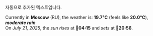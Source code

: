 
자동으로 추가된 텍스트입니다.

<!--START_SECTION:weather:moscow-->
Currently in **Moscow** (RU), the weather is: **19.7°C** (feels like **20.0°C**), ***moderate rain***<br/>
On *July 21, 2025*, the *sun rises* at 🌅**04:15** and *sets* at 🌇**20:56**.
<!--END_SECTION:weather-->
